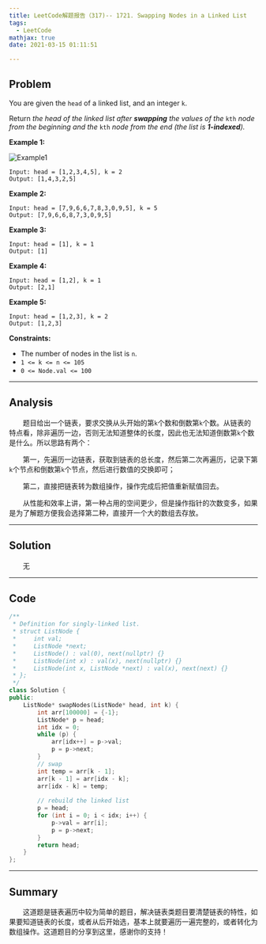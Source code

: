 ```yaml
---
title: LeetCode解题报告（317)-- 1721. Swapping Nodes in a Linked List
tags:
  - LeetCode
mathjax: true
date: 2021-03-15 01:11:51

---
```


## Problem

You are given the `head` of a linked list, and an integer `k`.

Return *the head of the linked list after **swapping** the values of the* `kth` *node from the beginning and the* `kth` *node from the end (the list is **1-indexed**).*

<!-- more -->

**Example 1:**

![Example1](https://assets.leetcode.com/uploads/2020/09/21/linked1.jpg)

```
Input: head = [1,2,3,4,5], k = 2
Output: [1,4,3,2,5]
```

**Example 2:**

```
Input: head = [7,9,6,6,7,8,3,0,9,5], k = 5
Output: [7,9,6,6,8,7,3,0,9,5]
```

**Example 3:**

```
Input: head = [1], k = 1
Output: [1]
```

**Example 4:**

```
Input: head = [1,2], k = 1
Output: [2,1]
```

**Example 5:**

```
Input: head = [1,2,3], k = 2
Output: [1,2,3]
```

**Constraints:**

- The number of nodes in the list is `n`.
- `1 <= k <= n <= 105`
- `0 <= Node.val <= 100`

------

## Analysis

&emsp;&emsp;题目给出一个链表，要求交换从头开始的第`k`个数和倒数第`k`个数。从链表的特点看，除非遍历一边，否则无法知道整体的长度，因此也无法知道倒数第`k`个数是什么。所以思路有两个：

&emsp;&emsp;第一，先遍历一边链表，获取到链表的总长度，然后第二次再遍历，记录下第`k`个节点和倒数第`k`个节点，然后进行数值的交换即可；

&emsp;&emsp;第二，直接把链表转为数组操作，操作完成后把值重新赋值回去。

&emsp;&emsp;从性能和效率上讲，第一种占用的空间更少，但是操作指针的次数变多，如果是为了解题方便我会选择第二种，直接开一个大的数组去存放。

------

## Solution

&emsp;&emsp;无

------

## Code

```c++
/**
 * Definition for singly-linked list.
 * struct ListNode {
 *     int val;
 *     ListNode *next;
 *     ListNode() : val(0), next(nullptr) {}
 *     ListNode(int x) : val(x), next(nullptr) {}
 *     ListNode(int x, ListNode *next) : val(x), next(next) {}
 * };
 */
class Solution {
public:
    ListNode* swapNodes(ListNode* head, int k) {
        int arr[100000] = {-1};
        ListNode* p = head;
        int idx = 0;
        while (p) {
            arr[idx++] = p->val; 
            p = p->next;
        }
        // swap
        int temp = arr[k - 1];
        arr[k - 1] = arr[idx - k];
        arr[idx - k] = temp;
        
        // rebuild the linked list
        p = head;
        for (int i = 0; i < idx; i++) {
            p->val = arr[i];
            p = p->next;
        }
        return head;
    }
};
```

------

## Summary

&emsp;&emsp;这道题是链表遍历中较为简单的题目，解决链表类题目要清楚链表的特性，如果要知道链表的长度，或者从后开始选，基本上就要遍历一遍完整的，或者转化为数组操作。这道题目的分享到这里，感谢你的支持！
